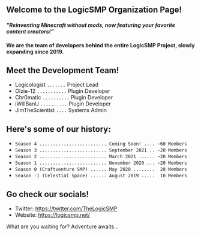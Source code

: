 ## Welcome to the LogicSMP Organization Page!
#### *"Reinventing Minecraft without mods, now featuring your favorite content creators!"*
#### We are the team of developers behind the entire LogicSMP Project, slowly expanding since 2019.
####
## Meet the Development Team!

   
- Logicologist `.......` Project Lead
- Olzie-12 `...........` Plugin Developer
- Chr0matic `..........` Plugin Developer  
- iWillBanU `..........` Plugin Developer
- JimTheScientist `....` Systems Admin
## Here's some of our history:
- `Season 4 ......................... Coming Soon! .... ~60 Members`
- `Season 3 ......................... September 2021 .. ~20 Members`
- `Season 2 ......................... March 2021 ...... ~20 Members`
- `Season 1 ......................... November 2020 ... ~20 Members`
- `Season 0 (Craftventure SMP) ...... May 2020 ........  28 Members`
- `Season -1 (Celestial Space) ...... August 2019 .....  10 Members`
## Go check our socials!
- Twitter: https://twitter.com/TheLogicSMP
- Website: https://logicsmp.net/

What are you waiting for? Adventure awaits...
